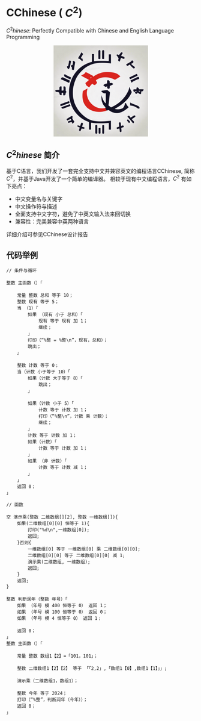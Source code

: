  # CChinese ( $C^2$)

$C^2hinese$: Perfectly Compatible
with Chinese and English Language
Programming

<div align=center>
<img src="./figs/logo.jpg" width = 50%>  
</div>


## $C^2hinese$ 简介
基于C语言，我们开发了一套完全支持中文并兼容英文的编程语言CChinese, 简称$C^2$，并基于Java开发了一个简单的编译器。 相较于现有中文编程语言，$C^2$ 有如下亮点：

* 中文变量名与关键字
* 中文操作符与描述
* 全面支持中文字符，避免了中英文输入法来回切换
* 兼容性：完美兼容中英两种语言

详细介绍可参见CChinese设计报告

## 代码举例
```
// 条件与循环

整数 主函数（）「

    常量 整数 总和 等于 10；
    整数 现有 等于 5；
    当 （1）『
        如果 （现有 小于 总和）「
            现有 等于 现有 加 1；
            继续；
        」
        打印（“%整 = %整\n”，现有，总和）；
        跳出；
    』

    整数 计数 等于 0；
    当（计数 小于等于 10）「
        如果（计数 大于等于 8）「
            跳出；
        」

        如果（计数 小于 5）「
            计数 等于 计数 加 1；
            打印（“%整\n”，计数 乘 计数）；
            继续；
        」
        计数 等于 计数 加 1；
        如果（计数）「
            计数 等于 计数 加 1；
        」
        如果 （非 计数）「
            计数 等于 计数 减 1；
        」
    」
    返回 0；
」
```

```
// 函数

空 演示乘(整数 二维数组[][2], 整数 一维数组[]){
    如果(二维数组[0][0] 恒等于 1){
        打印("%d\n",一维数组[0]);
        返回;
    }否则{
        一维数组[0] 等于 一维数组[0] 乘 二维数组[0][0];
        二维数组[0][0] 等于 二维数组[0][0] 减 1;
        演示乘(二维数组, 一维数组);
        返回;
    }
    返回;
}

整数 判断润年（整数 年号）「
    如果 （年号 模 400 恒等于 0） 返回 1；
    如果 （年号 模 100 恒等于 0） 返回 0；
    如果 （年号 模 4 恒等于 0） 返回 1；

    返回 0；
」
整数 主函数（）「

    常量 整数 数组1【2】=「101，101」；

    整数 二维数组1【2】【2】 等于 「「2,2」,「数组1【0】,数组1【1】」」;

    演示乘（二维数组1，数组1）；

    整数 今年 等于 2024；
    打印（“%整”，判断润年（今年））；
    返回 0；
」
```
